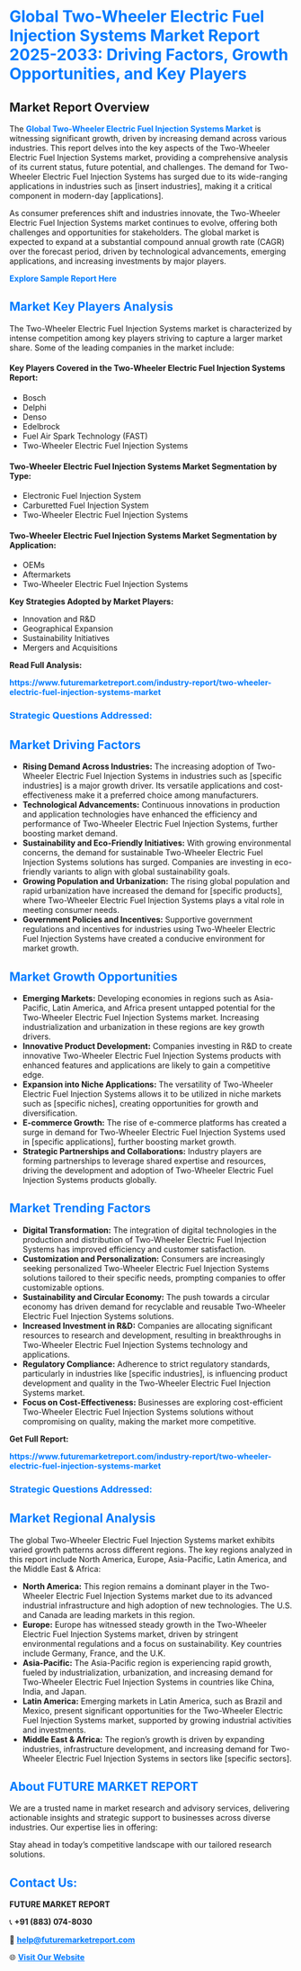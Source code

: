 <h1 style="color: #007BFF;">Global Two-Wheeler Electric Fuel Injection Systems Market Report 2025-2033: Driving Factors, Growth Opportunities, and Key Players</h1>

<section id="overview">
<h2>Market Report Overview</h2>
<p>The <a href="https://www.futuremarketreport.com/industry-report/two-wheeler-electric-fuel-injection-systems-market" style="color: #007BFF; text-decoration: none;"><strong>Global Two-Wheeler Electric Fuel Injection Systems Market</strong></a> is witnessing significant growth, driven by increasing demand across various industries. This report delves into the key aspects of the Two-Wheeler Electric Fuel Injection Systems market, providing a comprehensive analysis of its current status, future potential, and challenges. The demand for Two-Wheeler Electric Fuel Injection Systems has surged due to its wide-ranging applications in industries such as [insert industries], making it a critical component in modern-day [applications].</p>
<p>As consumer preferences shift and industries innovate, the Two-Wheeler Electric Fuel Injection Systems market continues to evolve, offering both challenges and opportunities for stakeholders. The global market is expected to expand at a substantial compound annual growth rate (CAGR) over the forecast period, driven by technological advancements, emerging applications, and increasing investments by major players.</p>
</section>

<section id="overview">
<p><a href="https://www.futuremarketreport.com/request-sample/reportId=97168" style="color: #007BFF; text-decoration: none;"><strong>Explore Sample Report Here</strong></a></p>
</section>

<section id="key-players">
<h2 style="color: #007BFF;">Market Key Players Analysis</h2>
<p>The Two-Wheeler Electric Fuel Injection Systems market is characterized by intense competition among key players striving to capture a larger market share. Some of the leading companies in the market include:</p>
<h4>Key Players Covered in the Two-Wheeler Electric Fuel Injection Systems Report:</h4>
<ul><li>Bosch</li><li>Delphi</li><li>Denso</li><li>Edelbrock</li><li>Fuel Air Spark Technology (FAST)</li><li>Two-Wheeler Electric Fuel Injection Systems</li></ul>
<h4>Two-Wheeler Electric Fuel Injection Systems Market Segmentation by Type:</h4>
<ul><li>Electronic Fuel Injection System</li><li>Carburetted Fuel Injection System</li><li>Two-Wheeler Electric Fuel Injection Systems</li></ul>

<h4>Two-Wheeler Electric Fuel Injection Systems Market Segmentation by Application:</h4>
<ul><li>OEMs</li><li>Aftermarkets</li><li>Two-Wheeler Electric Fuel Injection Systems</li></ul>
<p><strong>Key Strategies Adopted by Market Players:</strong></p>
<ul>
<li>Innovation and R&D</li>
<li>Geographical Expansion</li>
<li>Sustainability Initiatives</li>
<li>Mergers and Acquisitions</li>
</ul>
</section>

<section>
<p><strong>Read Full Analysis: </strong></p><a href="https://www.futuremarketreport.com/industry-report/two-wheeler-electric-fuel-injection-systems-market" style="color: #007BFF; text-decoration: none;"><strong>https://www.futuremarketreport.com/industry-report/two-wheeler-electric-fuel-injection-systems-market</strong></a>
<h3 style="color: #007BFF;">Strategic Questions Addressed:</h3>
</section>

<section id="driving-factors">
<h2 style="color: #007BFF;">Market Driving Factors</h2>
<ul>
<li><strong>Rising Demand Across Industries:</strong> The increasing adoption of Two-Wheeler Electric Fuel Injection Systems in industries such as [specific industries] is a major growth driver. Its versatile applications and cost-effectiveness make it a preferred choice among manufacturers.</li>
<li><strong>Technological Advancements:</strong> Continuous innovations in production and application technologies have enhanced the efficiency and performance of Two-Wheeler Electric Fuel Injection Systems, further boosting market demand.</li>
<li><strong>Sustainability and Eco-Friendly Initiatives:</strong> With growing environmental concerns, the demand for sustainable Two-Wheeler Electric Fuel Injection Systems solutions has surged. Companies are investing in eco-friendly variants to align with global sustainability goals.</li>
<li><strong>Growing Population and Urbanization:</strong> The rising global population and rapid urbanization have increased the demand for [specific products], where Two-Wheeler Electric Fuel Injection Systems plays a vital role in meeting consumer needs.</li>
<li><strong>Government Policies and Incentives:</strong> Supportive government regulations and incentives for industries using Two-Wheeler Electric Fuel Injection Systems have created a conducive environment for market growth.</li>
</ul>
</section>

<section id="growth-opportunities">
<h2 style="color: #007BFF;">Market Growth Opportunities</h2>
<ul>
<li><strong>Emerging Markets:</strong> Developing economies in regions such as Asia-Pacific, Latin America, and Africa present untapped potential for the Two-Wheeler Electric Fuel Injection Systems market. Increasing industrialization and urbanization in these regions are key growth drivers.</li>
<li><strong>Innovative Product Development:</strong> Companies investing in R&D to create innovative Two-Wheeler Electric Fuel Injection Systems products with enhanced features and applications are likely to gain a competitive edge.</li>
<li><strong>Expansion into Niche Applications:</strong> The versatility of Two-Wheeler Electric Fuel Injection Systems allows it to be utilized in niche markets such as [specific niches], creating opportunities for growth and diversification.</li>
<li><strong>E-commerce Growth:</strong> The rise of e-commerce platforms has created a surge in demand for Two-Wheeler Electric Fuel Injection Systems used in [specific applications], further boosting market growth.</li>
<li><strong>Strategic Partnerships and Collaborations:</strong> Industry players are forming partnerships to leverage shared expertise and resources, driving the development and adoption of Two-Wheeler Electric Fuel Injection Systems products globally.</li>
</ul>
</section>

<section id="trending-factors">
<h2 style="color: #007BFF;">Market Trending Factors</h2>
<ul>
<li><strong>Digital Transformation:</strong> The integration of digital technologies in the production and distribution of Two-Wheeler Electric Fuel Injection Systems has improved efficiency and customer satisfaction.</li>
<li><strong>Customization and Personalization:</strong> Consumers are increasingly seeking personalized Two-Wheeler Electric Fuel Injection Systems solutions tailored to their specific needs, prompting companies to offer customizable options.</li>
<li><strong>Sustainability and Circular Economy:</strong> The push towards a circular economy has driven demand for recyclable and reusable Two-Wheeler Electric Fuel Injection Systems solutions.</li>
<li><strong>Increased Investment in R&D:</strong> Companies are allocating significant resources to research and development, resulting in breakthroughs in Two-Wheeler Electric Fuel Injection Systems technology and applications.</li>
<li><strong>Regulatory Compliance:</strong> Adherence to strict regulatory standards, particularly in industries like [specific industries], is influencing product development and quality in the Two-Wheeler Electric Fuel Injection Systems market.</li>
<li><strong>Focus on Cost-Effectiveness:</strong> Businesses are exploring cost-efficient Two-Wheeler Electric Fuel Injection Systems solutions without compromising on quality, making the market more competitive.</li>
</ul>
</section>

<section>
<p><strong>Get Full Report: </strong></p><a href="https://www.futuremarketreport.com/industry-report/two-wheeler-electric-fuel-injection-systems-market" style="color: #007BFF; text-decoration: none;"><strong>https://www.futuremarketreport.com/industry-report/two-wheeler-electric-fuel-injection-systems-market</strong></a>
<h3 style="color: #007BFF;">Strategic Questions Addressed:</h3>
</section>


<section id="regional-analysis">
<h2 style="color: #007BFF;">Market Regional Analysis</h2>
<p>The global Two-Wheeler Electric Fuel Injection Systems market exhibits varied growth patterns across different regions. The key regions analyzed in this report include North America, Europe, Asia-Pacific, Latin America, and the Middle East & Africa:</p>
<ul>
<li><strong>North America:</strong> This region remains a dominant player in the Two-Wheeler Electric Fuel Injection Systems market due to its advanced industrial infrastructure and high adoption of new technologies. The U.S. and Canada are leading markets in this region.</li>
<li><strong>Europe:</strong> Europe has witnessed steady growth in the Two-Wheeler Electric Fuel Injection Systems market, driven by stringent environmental regulations and a focus on sustainability. Key countries include Germany, France, and the U.K.</li>
<li><strong>Asia-Pacific:</strong> The Asia-Pacific region is experiencing rapid growth, fueled by industrialization, urbanization, and increasing demand for Two-Wheeler Electric Fuel Injection Systems in countries like China, India, and Japan.</li>
<li><strong>Latin America:</strong> Emerging markets in Latin America, such as Brazil and Mexico, present significant opportunities for the Two-Wheeler Electric Fuel Injection Systems market, supported by growing industrial activities and investments.</li>
<li><strong>Middle East & Africa:</strong> The region’s growth is driven by expanding industries, infrastructure development, and increasing demand for Two-Wheeler Electric Fuel Injection Systems in sectors like [specific sectors].</li>
</ul>
</section>

<footer>
<h2 style="color: #007BFF;">About FUTURE MARKET REPORT</h2>
<p>We are a trusted name in market research and advisory services, delivering actionable insights and strategic support to businesses across diverse industries. Our expertise lies in offering:</p>

<p>Stay ahead in today’s competitive landscape with our tailored research solutions.</p>

<h2 style="color: #007BFF;">Contact Us:</h2>
<p><strong>FUTURE MARKET REPORT</strong></p>
<p>📞 <strong>+91 (883) 074-8030</strong></p>
<p>📧 <strong><a href="mailto:help@futuremarketreport.com" style="color: #007BFF;">help@futuremarketreport.com</a></strong></p>
<p>🌐 <strong><a href="https://www.futuremarketreport.com/" style="color: #007BFF;">Visit Our Website</a></strong></p>
</footer>
